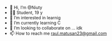 - 👋 Hi, I’m @Niuty
- 🧑‍🎓 Student, 19 y
- 👀 I’m interested in learnig
- 🌱 I’m currently learning C
- 💞️ I’m looking to collaborate on ... idk
- 📫 How to reach me raul.matusan23@gmail.com


